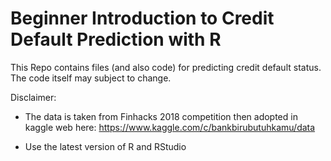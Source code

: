 # Beginner Introduction to Credit Default Prediction with R 
This Repo contains files (and also code) for predicting credit default status. The code itself may subject to change. 


Disclaimer: 

- The data is taken from Finhacks 2018 competition then adopted in kaggle web here: https://www.kaggle.com/c/bankbirubutuhkamu/data

- Use the latest version of R and RStudio 
